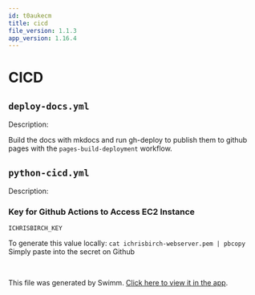 ```yaml
---
id: t0aukecm
title: cicd
file_version: 1.1.3
app_version: 1.16.4
---
```


# CICD

## `deploy-docs.yml`

Description:

Build the docs with mkdocs and run gh-deploy to publish them to github pages with the `pages-build-deployment` workflow.

## `python-cicd.yml`

Description:

### Key for Github Actions to Access EC2 Instance

`ICHRISBIRCH_KEY`

To generate this value locally: `cat ichrisbirch-webserver.pem | pbcopy` Simply paste into the secret on Github

<br/>

This file was generated by Swimm. [Click here to view it in the app](https://app.swimm.io/repos/Z2l0aHViJTNBJTNBaWNocmlzYmlyY2glM0ElM0FkYXRhcG9pbnRjaHJpcw==/docs/t0aukecm).
